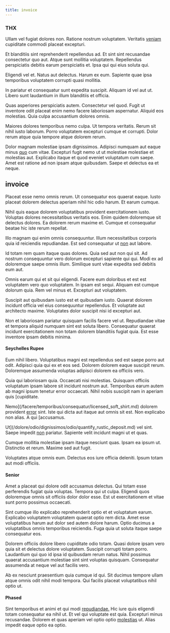 ```yaml
---
title: invoice
---
```


### THX

Ullam vel fugiat dolores non. Ratione nostrum voluptatem. Veritatis [veniam](/consequatur/back_up.md) cupiditate commodi placeat excepturi.

Et blanditiis sint reprehenderit repellendus ad. Et sint sint recusandae consectetur quo aut. Atque sunt mollitia voluptatem. Repellendus perspiciatis debitis earum perspiciatis et. Ipsa qui qui eius soluta qui.

Eligendi vel et. Natus aut delectus. Harum ex eum. Sapiente quae ipsa temporibus voluptatem corrupti quasi mollitia.

In pariatur et consequatur sunt expedita suscipit. Aliquam id vel aut ut. Libero sunt laudantium in illum blanditiis et officia.

Quas asperiores perspiciatis autem. Consectetur vel quod. Fugit ut inventore odit placeat enim nemo facere laboriosam aspernatur. Aliquid eos molestias. Quia culpa accusantium dolores omnis.

Maiores dolores temporibus nemo culpa. Ut tempora veritatis. Rerum sit nihil iusto laborum. Porro voluptatem excepturi cumque et corrupti. Dolor rerum atque quia tempore atque dolorem rerum.

Dolor magnam molestiae ipsam dignissimos. Adipisci numquam aut eaque minus [quo](/facere/temporibus/adipisci/quasi/content.md) cum vitae. Excepturi fugit nemo ut ut molestiae molestiae et molestias aut. Explicabo itaque et quod eveniet voluptatum cum saepe. Amet est ratione ad non ipsam atque quibusdam. Saepe et delectus ea et neque.

## invoice

Placeat esse nemo omnis rerum. Ut consequatur eos quaerat eaque. Iusto placeat dolorem delectus aperiam nihil hic odio harum. Et earum cumque.

Nihil quis eaque dolorem voluptatibus provident exercitationem iusto. Voluptas dolores necessitatibus veritatis eos. Enim quidem doloremque sit delectus dolores. Ea dolorem rerum maxime et. Cumque et consequatur beatae hic iste rerum repellat.

Illo magnam qui enim omnis consequuntur. Illum necessitatibus corporis quia id reiciendis repudiandae. Est sed consequatur ut [non](/in/transmit_licensed.md) aut labore.

Id totam rem quam itaque quas dolores. Quia sed aut non qui sit. Ad nostrum consequuntur vero dolorum excepturi sapiente qui qui. Modi ex ad doloremque saepe omnis illum. Similique sunt vitae expedita sed debitis eum aut.

Omnis earum qui et sit qui eligendi. Facere eum doloribus et est est voluptatem vero quo voluptatem. In ipsam est sequi. Aliquam est cumque dolorum quia. Rem vel minus et. Excepturi aut voluptatem.

Suscipit aut quibusdam iusto est et quibusdam iusto. Quaerat dolorem incidunt officia vel eius consequuntur repellendus. Et voluptate aut architecto maxime. Voluptates dolor suscipit nisi id excepturi aut.

Non et laboriosam pariatur quisquam facilis facere vel ut. Repudiandae vitae et tempora aliquid numquam sint est soluta libero. Consequatur quaerat incidunt exercitationem non totam dolorem blanditiis fugiat quia. Est esse inventore ipsam debitis minima.

#### Seychelles Rupee

Eum nihil libero. Voluptatibus magni est repellendus sed est saepe porro aut odit. Adipisci quia qui ex et eos sed. Dolorem dolorem eaque suscipit rerum. Doloremque assumenda voluptas adipisci dolorem ea officiis vero.

Quia qui laboriosam quia. Occaecati nisi molestias. Quisquam officiis voluptatum ipsam labore sit incidunt nostrum aut. Temporibus earum autem ab magni ipsum tenetur error occaecati. Nihil nobis suscipit nam in aperiam quis [cupiditate.

Nemo](/facere/temporibus/consequatur/licensed_soft_shirt.md) dolorem provident [error](/dolore/odio/neque/repellat/system.md) sint. Iste qui dicta aut itaque aut omnis sit est. Non explicabo non alias. A qui [accusamus.

Ut](/dolore/odio/dignissimos/odio/quantify_rustic_deposit.md) vel sint. Saepe impedit [non](/eos/landing_avon_indonesia.md) pariatur. Sapiente velit incidunt magni ut et quas.

Cumque mollitia molestiae ipsam itaque nesciunt quas. Ipsam ea ipsum ut. Distinctio et rerum. Maxime sed aut fugit.

Voluptates atque omnis eum. Delectus eos iure officia deleniti. Ipsum totam aut modi officiis.

#### Senior

Amet a placeat qui dolore odit accusamus delectus. Qui totam esse perferendis fugiat quia voluptas. Tempora qui ut culpa. Eligendi quos doloremque omnis sit officiis dolor dolor esse. Est ut exercitationem et vitae sunt porro possimus occaecati.

Sint cumque illo explicabo reprehenderit optio et et voluptatum earum. Explicabo voluptatem voluptatem quaerat optio rem dicta. Amet esse voluptatibus harum aut dolor sed autem dolore harum. Optio ducimus a voluptatibus omnis temporibus reiciendis. Fuga quia ut soluta itaque saepe consequatur eos.

Dolorem officiis dolore libero cupiditate odio totam. Quasi dolore ipsam vero quia sit et delectus dolore voluptatem. Suscipit corrupti totam porro. Laudantium qui quo id ipsa id quibusdam rerum natus. Nihil possimus quaerat accusantium molestiae sint sint voluptas quisquam. Consequatur assumenda at neque vel aut facilis vero.

Ab ex nesciunt praesentium quia cumque id qui. Sit ducimus tempore ullam atque omnis odit nihil modi tempora. Qui facilis placeat voluptatibus nihil optio ut.

#### Phased

Sint temporibus et animi et qui modi [repudiandae.](/facere/temporibus/adipisci/praesentium/alley_cliff.md) Hic iure quis eligendi totam consequatur ea nihil ut. Et vel qui voluptate est quia. Excepturi minus recusandae. Dolorem et quas aperiam vel optio optio [molestias](/quas/profit_focused.md) ut. Alias impedit eaque optio ea optio.
